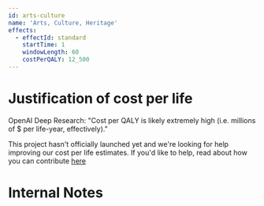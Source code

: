 ```yaml
---
id: arts-culture
name: 'Arts, Culture, Heritage'
effects:
  - effectId: standard
    startTime: 1
    windowLength: 60
    costPerQALY: 12_500
---
```


# Justification of cost per life

OpenAI Deep Research: "Cost per QALY is likely extremely high (i.e. millions of $ per life-year, effectively)."

This project hasn't officially launched yet and we're looking for help improving our cost per life estimates.
If you'd like to help, read about how you can contribute [here](https://github.com/impactlist/impactlist/blob/master/CONTRIBUTING.md)

# Internal Notes
